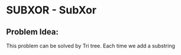 # SUBXOR - SubXor
##  Problem Idea:

This problem can be solved by Tri tree. Each time we add a substring  

<!--stackedit_data:
eyJoaXN0b3J5IjpbMTU4MDI0MjAyNl19
-->
